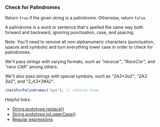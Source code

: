 ### Check for Palindromes

Return `true` if the given string is a palindrome. Otherwise, return `false`.

A palindrome is a word or sentence that's spelled the same way both forward and backward, ignoring punctuation, case, and spacing.

Note:
You'll need to remove all non-alphanumeric characters (punctuation, spaces and symbols) and turn everything lower case in order to check for palindromes.

We'll pass strings with varying formats, such as *"racecar"*, *"RaceCar"*, and *"race CAR"* among others.

We'll also pass strings with special symbols, such as *"2A3\*3a2"*, *"2A3 3a2"*, and *"2_A3\*3#A2"*.

```javascript
checkForPalindromes("eye"); // returns true
```

Helpful links:
* [String.prototype.replace()](https://developer.mozilla.org/en-US/docs/Web/JavaScript/Reference/Global_Objects/String/replace)
* [String.prototype.toLowerCase()](https://developer.mozilla.org/en-US/docs/Web/JavaScript/Reference/Global_Objects/String/toLowerCase)
* [Regular expressions](https://developer.mozilla.org/en-US/docs/Web/JavaScript/Guide/Regular_Expressions)
